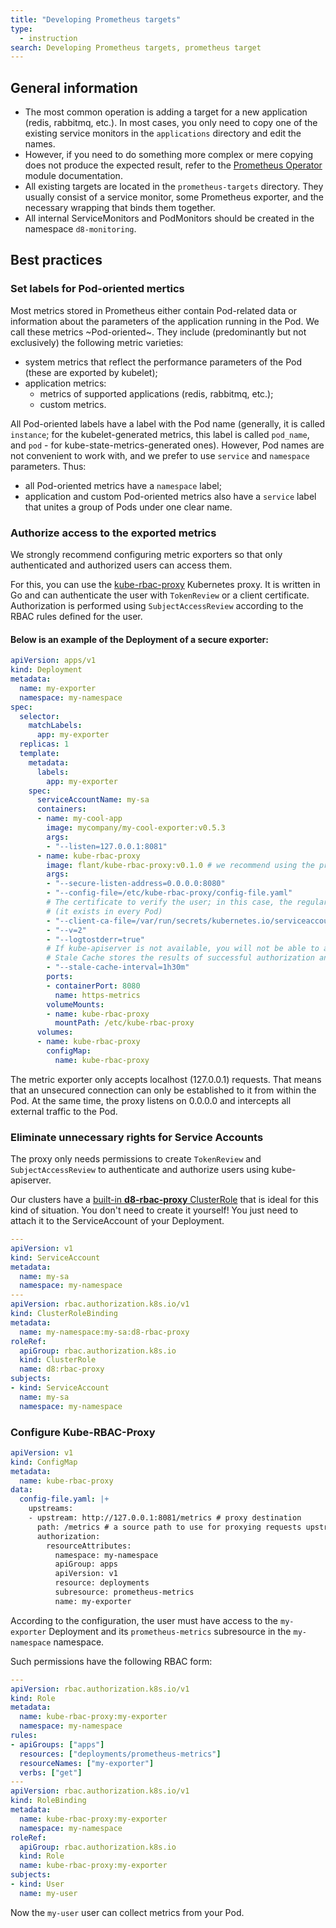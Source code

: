 ```yaml
---
title: "Developing Prometheus targets"
type:
  - instruction
search: Developing Prometheus targets, prometheus target
---
```


General information
----------------

* The most common operation is adding a target for a new application (redis, rabbitmq, etc.). In most cases, you only need to copy one of the existing service monitors in the `applications` directory and edit the names.
* However, if you need to do something more complex or mere copying does not produce the expected result, refer to the [Prometheus Operator](../../modules/200-operator-prometheus/) module documentation.
* All existing targets are located in the `prometheus-targets` directory. They usually consist of a service monitor, some Prometheus exporter, and the necessary wrapping that binds them together.
* All internal ServiceMonitors and PodMonitors should be created in the namespace `d8-monitoring`.

Best practices
---------------

### Set labels for Pod-oriented mertics

Most metrics stored in Prometheus either contain Pod-related data or information about the parameters of the application running in the Pod. We call these metrics ~Pod-oriented~. They include (predominantly but not exclusively) the following metric varieties:
* system metrics that reflect the performance parameters of the Pod (these are exported by kubelet);
* application metrics:
    * metrics of supported applications (redis, rabbitmq, etc.);
    * custom metrics.

All Pod-oriented labels have a label with the Pod name (generally, it is called `instance`; for the kubelet-generated metrics, this label is called `pod_name`, and `pod` - for kube-state-metrics-generated ones). However, Pod names are not convenient to work with, and we prefer to use `service` and `namespace` parameters. Thus:
* all Pod-oriented metrics have a `namespace` label;
* application and custom Pod-oriented metrics also have a `service` label that unites a group of Pods under one clear name.

### Authorize access to the exported metrics

We strongly recommend configuring metric exporters so that only authenticated and authorized users can access them.

For this, you can use the [kube-rbac-proxy](https://github.com/brancz/kube-rbac-proxy) Kubernetes proxy. It is written in Go and can authenticate the user with `TokenReview` or a client certificate. 
Authorization is performed using `SubjectAccessReview` according to the RBAC rules defined for the user.

#### Below is an example of the Deployment of a secure exporter: 
```yaml
apiVersion: apps/v1
kind: Deployment
metadata:
  name: my-exporter
  namespace: my-namespace
spec:
  selector:
    matchLabels:
      app: my-exporter
  replicas: 1
  template:
    metadata:
      labels:
        app: my-exporter
    spec:
      serviceAccountName: my-sa
      containers:
      - name: my-cool-app
        image: mycompany/my-cool-exporter:v0.5.3
        args:
        - "--listen=127.0.0.1:8081"
      - name: kube-rbac-proxy
        image: flant/kube-rbac-proxy:v0.1.0 # we recommend using the proxy version from our repository
        args:
        - "--secure-listen-address=0.0.0.0:8080"
        - "--config-file=/etc/kube-rbac-proxy/config-file.yaml"
        # The certificate to verify the user; in this case, the regular Kubernetes client CA is used
        # (it exists in every Pod)
        - "--client-ca-file=/var/run/secrets/kubernetes.io/serviceaccount/ca.crt"
        - "--v=2"
        - "--logtostderr=true"
        # If kube-apiserver is not available, you will not be able to authenticate and authorize users.
        # Stale Cache stores the results of successful authorization and is used if the apiserver is not available.
        - "--stale-cache-interval=1h30m"
        ports:
        - containerPort: 8080
          name: https-metrics
        volumeMounts:
        - name: kube-rbac-proxy
          mountPath: /etc/kube-rbac-proxy
      volumes:
      - name: kube-rbac-proxy
        configMap:
          name: kube-rbac-proxy
```
The metric exporter only accepts localhost (127.0.0.1) requests. That means that an unsecured connection can only be established to it from within the Pod.
At the same time, the proxy listens on 0.0.0.0 and intercepts all external traffic to the Pod.

### Eliminate unnecessary rights for Service Accounts

The proxy only needs permissions to create `TokenReview` and `SubjectAccessReview` to authenticate and authorize users using kube-apiserver.

Our clusters have a [built-in **d8-rbac-proxy** ClusterRole](https://github.com/deckhouse/deckhouse/blob/main/modules/020-deckhouse/templates/common/rbac/kube-rbac-proxy.yaml) that is ideal for this kind of situation.
You don't need to create it yourself! You just need to attach it to the ServiceAccount of your Deployment.
```yaml
---
apiVersion: v1
kind: ServiceAccount
metadata:
  name: my-sa
  namespace: my-namespace
---
apiVersion: rbac.authorization.k8s.io/v1
kind: ClusterRoleBinding
metadata:
  name: my-namespace:my-sa:d8-rbac-proxy
roleRef:
  apiGroup: rbac.authorization.k8s.io
  kind: ClusterRole
  name: d8:rbac-proxy
subjects:
- kind: ServiceAccount
  name: my-sa
  namespace: my-namespace
```

### Configure Kube-RBAC-Proxy
```yaml
apiVersion: v1
kind: ConfigMap
metadata:
  name: kube-rbac-proxy
data:
  config-file.yaml: |+
    upstreams:
    - upstream: http://127.0.0.1:8081/metrics # proxy destination
      path: /metrics # a source path to use for proxying requests upstream
      authorization:
        resourceAttributes:
          namespace: my-namespace
          apiGroup: apps
          apiVersion: v1
          resource: deployments
          subresource: prometheus-metrics
          name: my-exporter
```
According to the configuration, the user must have access to the `my-exporter` Deployment and its `prometheus-metrics` subresource in the `my-namespace` namespace.

Such permissions have the following RBAC form: 
```yaml
---
apiVersion: rbac.authorization.k8s.io/v1
kind: Role
metadata:
  name: kube-rbac-proxy:my-exporter
  namespace: my-namespace
rules:
- apiGroups: ["apps"]
  resources: ["deployments/prometheus-metrics"]
  resourceNames: ["my-exporter"]
  verbs: ["get"]
---
apiVersion: rbac.authorization.k8s.io/v1
kind: RoleBinding
metadata:
  name: kube-rbac-proxy:my-exporter
  namespace: my-namespace
roleRef:
  apiGroup: rbac.authorization.k8s.io
  kind: Role
  name: kube-rbac-proxy:my-exporter
subjects:
- kind: User
  name: my-user
```

Now the `my-user` user can collect metrics from your Pod.
